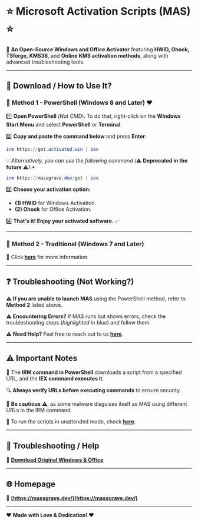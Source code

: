 # ⭐ **Microsoft Activation Scripts (MAS)** ⭐

🔹 **An Open-Source Windows and Office Activator** featuring **HWID, Ohook, TSforge, KMS38**, and **Online KMS activation methods**, along with advanced troubleshooting tools.

---

## 🚀 **Download / How to Use It?**

### 🔹 **Method 1 - PowerShell (Windows 8 and Later)** ❤️

1️⃣ **Open PowerShell** (*Not CMD*). To do that, right-click on the **Windows Start Menu** and select **PowerShell** or **Terminal**.

2️⃣ **Copy and paste the command below** and press **Enter**:

   ```powershell
   irm https://get.activated.win | iex
   ```

   💡 *Alternatively, you can use the following command (*⚠ **Deprecated in the future** ⚠):*
   ```powershell
   irm https://massgrave.dev/get | iex
   ```

3️⃣ **Choose your activation option:**
   - **(1) HWID** for Windows Activation.
   - **(2) Ohook** for Office Activation.

4️⃣ **That's it! Enjoy your activated software.** ✅

---

### 🔹 **Method 2 - Traditional (Windows 7 and Later)**

📌 Click **[here](https://massgrave.dev/troubleshoot)** for more information.

---

## ❓ **Troubleshooting (Not Working?)**

⚠ **If you are unable to launch MAS** using the PowerShell method, refer to **Method 2** listed above.

⚠ **Encountering Errors?** If MAS runs but shows errors, check the troubleshooting steps (*highlighted in blue*) and follow them.

⚠ **Need Help?** Feel free to reach out to us **[here](#)**.

---

## ⚠ **Important Notes**

🛑 The **IRM command in PowerShell** downloads a script from a specified URL, and the **IEX command executes it**.

🔍 **Always verify URLs before executing commands** to ensure security.

🚨 **Be cautious** ⚠, as some malware disguises itself as MAS using different URLs in the IRM command.

📌 To run the scripts in unattended mode, check **[here](https://massgrave.dev/command_line_switches)**.

---

## 🔧 **Troubleshooting / Help**

🔹 **[Download Original Windows & Office](#)**

---

## 🌐 **Homepage**

🔗 **[https://massgrave.dev/](https://massgrave.dev/)**

---

❤️ **Made with Love & Dedication!** ❤️

